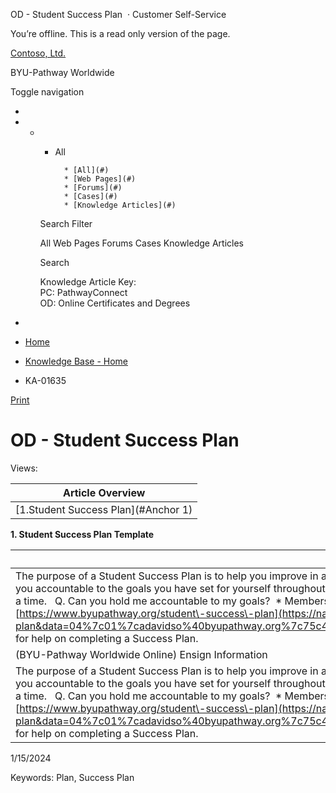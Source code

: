





 
 OD \- Student Success Plan
  · Customer Self\-Service













You’re offline. This is a read only version of the page.






[Contoso, Ltd.](~/ "Contoso, Ltd.")


BYU\-Pathway Worldwide




Toggle navigation







* 
* + - All
		
		
			* [All](#)
			* [Web Pages](#)
			* [Forums](#)
			* [Cases](#)
			* [Knowledge Articles](#)
	
	Search Filter
	
	All
	Web Pages
	Forums
	Cases
	Knowledge Articles
	
	
	 Search
	 
	
	
	
	
	
	
	
	
	Knowledge Article Key:  
	PC: PathwayConnect  
	OD: Online Certificates and Degrees
* 















* [Home](/)
* [Knowledge Base \- Home](/knowledgebase/)
* KA\-01635






 [Print](javascript:window.print())



OD \- Student Success Plan
==========================














Views: 





| Article Overview |
| --- |
| [1\.Student Success Plan](#Anchor 1) |


  
**1\. Student Success Plan Template**




| (BYU\-Pathway Worldwide Online) Brigham Young University\-Idaho Information |
| --- |
| The purpose of a Student Success Plan is to help you improve in a focused area. To create your success plan, you will:  1. reflect on your purpose and strengths 2. explore resources to focus on an area to improve 3. and then create a plan for success  You should develop this plan on your own and discuss how you will accomplish your goals with someone close to you. This person can help hold you accountable to the goals you have set for yourself throughout each semester.   FAQS Q. How do I use the Resource Links?  * Resources should be used to help prompt ideas on an area that could help you improve. You don't need to answer all the questions in the resources but use it to help decide on a goal.    Q. How many goals should I develop?  * You should develop and work on one goal at a time.    Q. Can you hold me accountable to my goals?  * Members of your family, friends, or church leaders know you and your capabilities. It is encouraged to identify someone that is close to you to have better success reaching your goals.    Q. I am having trouble filling this out, what should I do?  * The BYU\-Pathway website will help you in filling this plan out. Please visit [https://www.byupathway.org/student\-success\-plan](https://nam10.safelinks.protection.outlook.com/?url=https://www.byupathway.org/student-success-plan&data=04%7c01%7cadavidso%40byupathway.org%7c75c470d1bfe3495b288308d963507d42%7c61e6eeb35fd74aaaae3c61e8deb09b79%7c0%7c0%7c637650019611317625%7cUnknown%7cTWFpbGZsb3d8eyJWIjoiMC4wLjAwMDAiLCJQIjoiV2luMzIiLCJBTiI6Ik1haWwiLCJXVCI6Mn0%3D%7c1000&sdata=zsO9/107GhtLKAAhKnzsppfCBz3irz68TCB6YYiiUhc%3D&reserved=0) for help on completing a Success Plan. |
| (BYU\-Pathway Worldwide Online) Ensign Information |
| The purpose of a Student Success Plan is to help you improve in a focused area. To create your success plan, you will:  1. reflect on your purpose and strengths 2. explore resources to focus on an area to improve 3. and then create a plan for success  You should develop this plan on your own and discuss how you will accomplish your goals with someone close to you. This person can help hold you accountable to the goals you have set for yourself throughout each semester.   FAQS Q. How do I use the Resource Links?  * Resources should be used to help prompt ideas on an area that could help you improve. You don't need to answer all the questions in the resources but use it to help decide on a goal.    Q. How many goals should I develop?  * You should develop and work on one goal at a time.    Q. Can you hold me accountable to my goals?  * Members of your family, friends, or church leaders know you and your capabilities. It is encouraged to identify someone that is close to you to have better success reaching your goals.    Q. I am having trouble filling this out, what should I do?  * The BYU\-Pathway website will help you in filling this plan out. Please visit [https://www.byupathway.org/student\-success\-plan](https://nam10.safelinks.protection.outlook.com/?url=https://www.byupathway.org/student-success-plan&data=04%7c01%7cadavidso%40byupathway.org%7c75c470d1bfe3495b288308d963507d42%7c61e6eeb35fd74aaaae3c61e8deb09b79%7c0%7c0%7c637650019611317625%7cUnknown%7cTWFpbGZsb3d8eyJWIjoiMC4wLjAwMDAiLCJQIjoiV2luMzIiLCJBTiI6Ik1haWwiLCJXVCI6Mn0%3D%7c1000&sdata=zsO9/107GhtLKAAhKnzsppfCBz3irz68TCB6YYiiUhc%3D&reserved=0) for help on completing a Success Plan. |


1/15/2024







Keywords: Plan, Success Plan
































